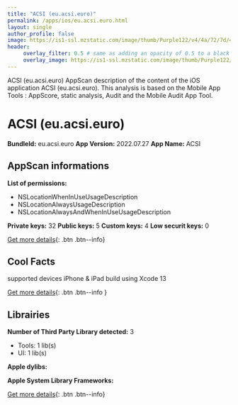 ```yaml
---
title: "ACSI (eu.acsi.euro)"
permalink: /apps/ios/eu.acsi.euro.html
layout: single
author_profile: false
image: https://is1-ssl.mzstatic.com/image/thumb/Purple122/v4/4a/72/7d/4a727d7c-7be0-42ea-46da-0921d40c205c/AppIcon-0-0-1x_U007emarketing-0-0-0-7-0-0-sRGB-0-0-0-GLES2_U002c0-512MB-85-220-0-0.png/512x512bb.jpg
header: 
     overlay_filter: 0.5 # same as adding an opacity of 0.5 to a black background
     overlay_image: https://is1-ssl.mzstatic.com/image/thumb/Purple122/v4/4a/72/7d/4a727d7c-7be0-42ea-46da-0921d40c205c/AppIcon-0-0-1x_U007emarketing-0-0-0-7-0-0-sRGB-0-0-0-GLES2_U002c0-512MB-85-220-0-0.png/512x512bb.jpg
---
```

ACSI (eu.acsi.euro) AppScan description of the content of the iOS application ACSI (eu.acsi.euro). This analysis is based on the Mobile App Tools : AppScore, static analysis, Audit and the Mobile Audit App Tool.

# ACSI (eu.acsi.euro)

**BundleId:** eu.acsi.euro
**App Version:** 2022.07.27
**App Name:** ACSI


## AppScan informations 

**List of permissions:** 
- NSLocationWhenInUseUsageDescription
- NSLocationAlwaysUsageDescription
- NSLocationAlwaysAndWhenInUseUsageDescription
  
  
**Private keys:** 32
**Public keys:** 5
**Custom keys:** 4
**Low securit keys:** 0
  
[Get more details](/pricing.html){: .btn .btn--info}

## Cool Facts

supported devices iPhone & iPad
build using Xcode 13
  
[Get more details](/pricing.html){: .btn .btn--info }

## Librairies 
**Number of Third Party Library detected:** 3
- Tools: 1 lib(s)
- UI: 1 lib(s)


**Apple dylibs:**


**Apple System Library Frameworks:**


  
[Get more details](/pricing.html){: .btn .btn--info}

